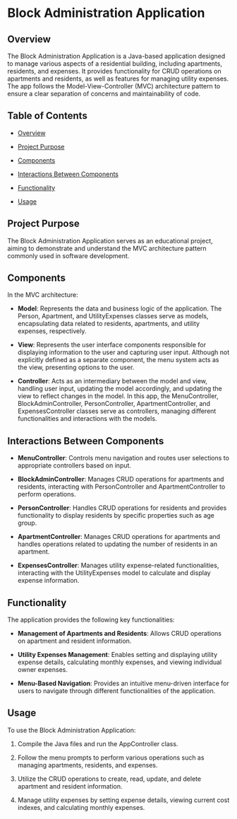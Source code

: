 Block Administration Application
======================================

Overview
--------

The Block Administration Application is a Java-based application designed to manage various aspects of a residential building, including apartments, residents, and expenses. It provides functionality for CRUD operations on apartments and residents, as well as features for managing utility expenses. The app follows the Model-View-Controller (MVC) architecture pattern to ensure a clear separation of concerns and maintainability of code.

Table of Contents
-----------------

*   [Overview](#overview)

*   [Project Purpose](#project-purpose)

*   [Components](#components)

*   [Interactions Between Components](#interactions-between-components)

*   [Functionality](#functionality)

*   [Usage](#usage)


Project Purpose
---------------

The Block Administration Application serves as an educational project, aiming to demonstrate and understand the MVC architecture pattern commonly used in software development.

Components
----------

In the MVC architecture:

*   **Model**: Represents the data and business logic of the application. The Person, Apartment, and UtilityExpenses classes serve as models, encapsulating data related to residents, apartments, and utility expenses, respectively.

*   **View**: Represents the user interface components responsible for displaying information to the user and capturing user input. Although not explicitly defined as a separate component, the menu system acts as the view, presenting options to the user.

*   **Controller**: Acts as an intermediary between the model and view, handling user input, updating the model accordingly, and updating the view to reflect changes in the model. In this app, the MenuController, BlockAdminController, PersonController, ApartmentController, and ExpensesController classes serve as controllers, managing different functionalities and interactions with the models.


Interactions Between Components
-------------------------------

*   **MenuController**: Controls menu navigation and routes user selections to appropriate controllers based on input.

*   **BlockAdminController**: Manages CRUD operations for apartments and residents, interacting with PersonController and ApartmentController to perform operations.

*   **PersonController**: Handles CRUD operations for residents and provides functionality to display residents by specific properties such as age group.

*   **ApartmentController**: Manages CRUD operations for apartments and handles operations related to updating the number of residents in an apartment.

*   **ExpensesController**: Manages utility expense-related functionalities, interacting with the UtilityExpenses model to calculate and display expense information.


Functionality
-------------

The application provides the following key functionalities:

*   **Management of Apartments and Residents**: Allows CRUD operations on apartment and resident information.

*   **Utility Expenses Management**: Enables setting and displaying utility expense details, calculating monthly expenses, and viewing individual owner expenses.

*   **Menu-Based Navigation**: Provides an intuitive menu-driven interface for users to navigate through different functionalities of the application.


Usage
-----

To use the Block Administration Application:

1.  Compile the Java files and run the AppController class.

2.  Follow the menu prompts to perform various operations such as managing apartments, residents, and expenses.

3.  Utilize the CRUD operations to create, read, update, and delete apartment and resident information.

4.  Manage utility expenses by setting expense details, viewing current cost indexes, and calculating monthly expenses.